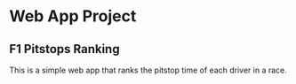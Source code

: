 # Web App Project
## F1 Pitstops Ranking

This is a simple web app that ranks the pitstop time of each driver in a race.
